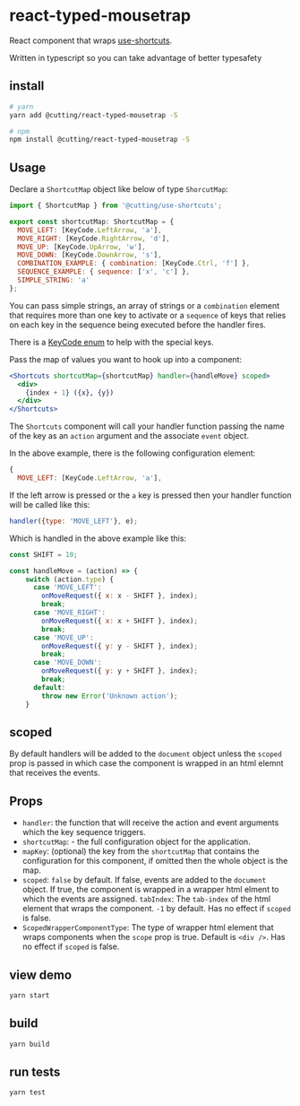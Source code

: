 # react-typed-mousetrap

React component that wraps [use-shortcuts](https://github.com/dagda1/cuttingedge/tree/master/packages/use-shortcuts).

Written in typescript so you can take advantage of better typesafety

## install

```sh
# yarn
yarn add @cutting/react-typed-mousetrap -S

# npm
npm install @cutting/react-typed-mousetrap -S
```

## Usage

Declare a `ShortcutMap` object like below of type `ShorcutMap`:

```js
import { ShortcutMap } from '@cutting/use-shortcuts';

export const shortcutMap: ShortcutMap = {
  MOVE_LEFT: [KeyCode.LeftArrow, 'a'],
  MOVE_RIGHT: [KeyCode.RightArrow, 'd'],
  MOVE_UP: [KeyCode.UpArrow, 'w'],
  MOVE_DOWN: [KeyCode.DownArrow, 's'],
  COMBINATION_EXAMPLE: { combination: [KeyCode.Ctrl, 'f'] },
  SEQUENCE_EXAMPLE: { sequence: ['x', 'c'] },
  SIMPLE_STRING: 'a'
};
```

You can pass simple strings, an array of strings or a `combination` element that requires more than one key to activate or a `sequence` of keys that relies on each key in the sequence being executed before the handler fires.

There is a [KeyCode enum](https://github.com/dagda1/cuttingedge/blob/master/packages/react-typed-mousetrap/src/types/keycodes.ts) to help with the special keys.

Pass the map of values you want to hook up into a component:

```jsx
<Shortcuts shortcutMap={shortcutMap} handler={handleMove} scoped>
  <div>
    {index + 1} ({x}, {y})
  </div>
</Shortcuts>
```

The `Shortcuts` component will call your handler function passing the name of the key as an `action` argument and the associate `event` object.

In the above example, there is the following configuration element:

```js
{
  MOVE_LEFT: [KeyCode.LeftArrow, 'a'],
```

If the left arrow is pressed or the `a` key is pressed then your handler function will be called like this:

```js
handler({type: 'MOVE_LEFT'}, e);
```

Which is handled in the above example like this:

```js
const SHIFT = 10;

const handleMove = (action) => {
    switch (action.type) {
      case 'MOVE_LEFT':
        onMoveRequest({ x: x - SHIFT }, index);
        break;
      case 'MOVE_RIGHT':
        onMoveRequest({ x: x + SHIFT }, index);
        break;
      case 'MOVE_UP':
        onMoveRequest({ y: y - SHIFT }, index);
        break;
      case 'MOVE_DOWN':
        onMoveRequest({ y: y + SHIFT }, index);
        break;
      default:
        throw new Error('Unknown action');
    }
```

## scoped

By default handlers will be added to the `document` object unless the `scoped` prop is passed in which case the component is wrapped in an html elemnt that receives the events.

## Props

- `handler`: the function that will receive the action and event arguments which the key sequence triggers.
- `shortcutMap`: - the full configuration object for the application.
- `mapKey`: (optional) the key from the `shortcutMap` that contains the configuration for this component, if omitted then the whole object is the map.
- `scoped`: `false` by default. If false, events are added to the `document` object. If true, the component is wrapped in a wrapper html elment to which the events are assigned.
  `tabIndex`: The `tab-index` of the html element that wraps the component. `-1` by default. Has no effect if `scoped` is false.
- `ScopedWrapperComponentType`: The type of wrapper html element that wraps components when the `scope` prop is true. Default is `<div />`. Has no effect if `scoped` is false.

## view demo

```sh
yarn start
```

## build

```sh
yarn build
```

## run tests

```sh
yarn test
```
